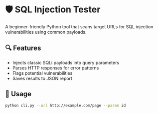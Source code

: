 # 🛡️ SQL Injection Tester

A beginner-friendly Python tool that scans target URLs for SQL injection vulnerabilities using common payloads.

## 🔍 Features

- Injects classic SQLi payloads into query parameters
- Parses HTTP responses for error patterns
- Flags potential vulnerabilities
- Saves results to JSON report

## 🚀 Usage

```bash
python cli.py --url http://example.com/page --param id

